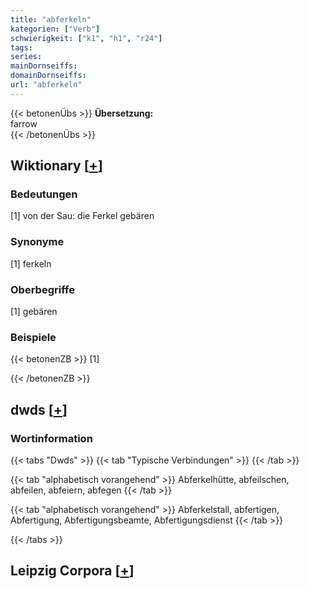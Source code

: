 ```yaml
---
title: "abferkeln"
kategorien: ["Verb"]
schwierigkeit: ["k1", "h1", "r24"]
tags:
series:
mainDornseiffs:
domainDornseiffs:
url: "abferkeln"
---
```


{{< betonenÜbs >}}
**Übersetzung:**  
farrow  
{{< /betonenÜbs >}}

## Wiktionary [[+](https://de.wiktionary.org/wiki/abferkeln)]

### Bedeutungen
[1] von der Sau: die Ferkel gebären  

### Synonyme
[1] ferkeln  

### Oberbegriffe
[1] gebären  

### Beispiele
{{< betonenZB >}}
[1]  

{{< /betonenZB >}}


## dwds [[+](https://www.dwds.de/wb/abferkeln)]

### Wortinformation
{{< tabs "Dwds" >}}
{{< tab "Typische Verbindungen" >}}
{{< /tab >}}

{{< tab "alphabetisch vorangehend" >}}
Abferkelhütte, abfeilschen, abfeilen, abfeiern, abfegen
{{< /tab >}}

{{< tab "alphabetisch vorangehend" >}}
Abferkelstall, abfertigen, Abfertigung, Abfertigungsbeamte, Abfertigungsdienst
{{< /tab >}}

{{< /tabs >}}

## Leipzig Corpora [[+](https://corpora.uni-leipzig.de/en/res?word=abferkeln&corpusId=deu_newscrawl-public_2018)]


